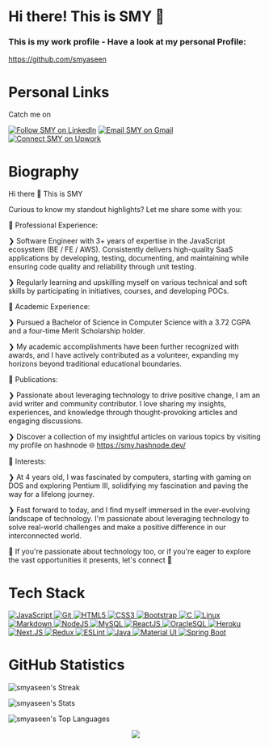 # Hi there! This is SMY 👋


### This is my work profile - Have a look at my personal Profile:

https://github.com/smyaseen

<h1 align="left">Personal Links</h1>

Catch me on

<p align="left">
  <a href="https://www.linkedin.com/in/sm-y/"><img title="Follow SMY on LinkedIn" src="https://img.shields.io/badge/LinkedIn-0077B5?style=for-the-badge&logo=linkedin&logoColor=white"/></a>
  <a href="mailto:smyaseen164@gmail.com"><img title="Email SMY on Gmail" src="https://img.shields.io/badge/Gmail-D14836?style=for-the-badge&logo=gmail&logoColor=white"/></a>
  <a href="https://www.upwork.com/freelancers/~0120c7b3eef315ce13"><img title="Connect SMY on Upwork" src="https://img.shields.io/badge/Upwork-6FDA44?style=for-the-badge&logo=Upwork&logoColor=white"/></a>
   
  
</p>

<h1 align="left">Biography</h1>

Hi there 👋 This is SMY 

Curious to know my standout highlights? Let me share some with you:

🎯 Professional Experience:

❯ Software Engineer with 3+ years of expertise in the JavaScript ecosystem (BE / FE / AWS). Consistently delivers high-quality SaaS applications by developing, testing, documenting, and maintaining while ensuring code quality and reliability through unit testing.

❯ Regularly learning and upskilling myself on various technical and soft skills by participating in initiatives, courses, and developing POCs.

🎯 Academic Experience:

❯ Pursued a Bachelor of Science in Computer Science with a 3.72 CGPA and a four-time Merit Scholarship holder.

❯ My academic accomplishments have been further recognized with awards, and I have actively contributed as a volunteer, expanding my horizons beyond traditional educational boundaries.

🎯 Publications:

❯ Passionate about leveraging technology to drive positive change, I am an avid writer and community contributor. I love sharing my insights, experiences, and knowledge through thought-provoking articles and engaging discussions. 

❯ Discover a collection of my insightful articles on various topics by visiting my profile on hashnode 🌐 https://smy.hashnode.dev/

🎯 Interests:

❯ At 4 years old, I was fascinated by computers, starting with gaming on DOS and exploring Pentium III, solidifying my fascination and paving the way for a lifelong journey.

❯ Fast forward to today, and I find myself immersed in the ever-evolving landscape of technology. I'm passionate about leveraging technology to solve real-world challenges and make a positive difference in our interconnected world.

👋 If you're passionate about technology too, or if you're eager to explore the vast opportunities it presents, let's connect 🤝

# Tech Stack

<p align="left">
 <a href="#">
<img alt="JavaScript" src="https://img.shields.io/badge/javascript%20-%23323330.svg?&style=for-the-badge&logo=javascript&logoColor=%23F7DF1E"/>
<img alt="Git" src="https://img.shields.io/badge/git%20-%23F05033.svg?&style=for-the-badge&logo=git&logoColor=white"/>
<img alt="HTML5" src="https://img.shields.io/badge/html5%20-%23E34F26.svg?&style=for-the-badge&logo=html5&logoColor=white"/>
<img alt="CSS3" src="https://img.shields.io/badge/css3%20-%231572B6.svg?&style=for-the-badge&logo=css3&logoColor=white"/>
<img alt="Bootstrap" src="https://img.shields.io/badge/bootstrap%20-%23563D7C.svg?&style=for-the-badge&logo=bootstrap&logoColor=white"/>
<img alt="C" src="https://img.shields.io/badge/c%20-%2300599C.svg?&style=for-the-badge&logo=c&logoColor=white"/>
<img alt="Linux" src="https://img.shields.io/badge/Ubuntu-E95420?style=for-the-badge&logo=ubuntu&logoColor=white" />
<img alt="Markdown" src="https://img.shields.io/badge/markdown-%23000000.svg?&style=for-the-badge&logo=markdown&logoColor=white"/>
<img alt="NodeJS" src="https://img.shields.io/badge/Nodejs-Nodejs?style=for-the-badge&logo=node.js&color=303030"/>
<img alt='MySQL' src="https://img.shields.io/badge/SQL-MySQL?style=for-the-badge&logo=mysql&color=F29111"/>
<img alt='ReactJS' src="https://img.shields.io/badge/ReactJS-ReactJS?style=for-the-badge&logo=react&color=303030"/>   
<img alt='OracleSQL' src="https://img.shields.io/badge/OracleSQL-OracleSQL?style=for-the-badge&logo=oracle&color=F80000"/>
<img alt='Heroku' src="https://img.shields.io/badge/Heroku-Heroku?style=for-the-badge&logo=heroku&color=430098"/>
<img alt='Next.JS' src="https://img.shields.io/badge/NextJS-NextJS?style=for-the-badge&logo=next.js&color=000000"/>
<img alt="Redux" src="https://img.shields.io/badge/Redux-Redux?style=for-the-badge&logo=redux&logoColor=fff&color=764ABC"/>
<img alt="ESLint" src="https://img.shields.io/badge/ESLint-ESLint?style=for-the-badge&logo=eslint&logoColor=fff&color=4B32C3"/>   
<img alt="Java" src="https://img.shields.io/badge/Java-007396?style=for-the-badge&logo=java&logoColor=fff&color=007396"/>
<img alt="Material UI" src="https://img.shields.io/badge/material%2dui-0081CB?style=for-the-badge&logo=material%2Dui&logoColor=fff&color=0081CB"/>
<img alt="Spring Boot" src="https://img.shields.io/badge/Spring-6DB33F?style=for-the-badge&logo=Spring&logoColor=fff&color=6DB33F"/>  
 </a>
</p>

<h1 align="left">GitHub Statistics</h1>

![smyaseen's Streak](https://github-readme-streak-stats.herokuapp.com/?user=yaseen-mergn&theme=vue-dark&hide_border=true)

![smyaseen's Stats](https://github-readme-stats.vercel.app/api?username=yaseen-mergn&theme=vue-dark&show_icons=true&hide_border=true&count_private=true)

![smyaseen's Top Languages](https://github-readme-stats.vercel.app/api/top-langs/?username=yaseen-mergn&theme=vue-dark&show_icons=true&hide_border=true&layout=compact)

<div align="center">
   <img src="https://github-profile-trophy.vercel.app/?username=yaseen-mergn&theme=flat&no-frame=true&margin-w=30" />
</div>              

